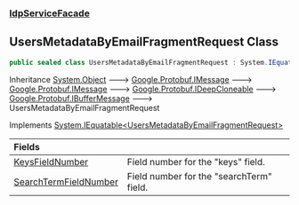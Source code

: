 ### [IdpServiceFacade](../index.md 'IdpServiceFacade')

## UsersMetadataByEmailFragmentRequest Class

```csharp
public sealed class UsersMetadataByEmailFragmentRequest : System.IEquatable<IdpServiceFacade.UsersMetadataByEmailFragmentRequest>
```

Inheritance [System\.Object](https://learn.microsoft.com/en-us/dotnet/api/system.object 'System\.Object') &#129106; [Google\.Protobuf\.IMessage](https://learn.microsoft.com/en-us/dotnet/api/google.protobuf.imessage 'Google\.Protobuf\.IMessage') &#129106; [Google\.Protobuf\.IMessage](https://learn.microsoft.com/en-us/dotnet/api/google.protobuf.imessage 'Google\.Protobuf\.IMessage') &#129106; [Google\.Protobuf\.IDeepCloneable](https://learn.microsoft.com/en-us/dotnet/api/google.protobuf.ideepcloneable 'Google\.Protobuf\.IDeepCloneable') &#129106; [Google\.Protobuf\.IBufferMessage](https://learn.microsoft.com/en-us/dotnet/api/google.protobuf.ibuffermessage 'Google\.Protobuf\.IBufferMessage') &#129106; UsersMetadataByEmailFragmentRequest

Implements [System\.IEquatable&lt;](https://learn.microsoft.com/en-us/dotnet/api/system.iequatable-1 'System\.IEquatable\`1')[UsersMetadataByEmailFragmentRequest](index.md 'IdpServiceFacade\.UsersMetadataByEmailFragmentRequest')[&gt;](https://learn.microsoft.com/en-us/dotnet/api/system.iequatable-1 'System\.IEquatable\`1')

| Fields | |
| :--- | :--- |
| [KeysFieldNumber](KeysFieldNumber.md 'IdpServiceFacade\.UsersMetadataByEmailFragmentRequest\.KeysFieldNumber') | Field number for the "keys" field\. |
| [SearchTermFieldNumber](SearchTermFieldNumber.md 'IdpServiceFacade\.UsersMetadataByEmailFragmentRequest\.SearchTermFieldNumber') | Field number for the "searchTerm" field\. |
